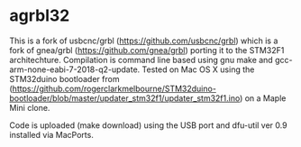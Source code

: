 # agrbl32
This is a fork of usbcnc/grbl (https://github.com/usbcnc/grbl) which is a fork of gnea/grbl (https://github.com/gnea/grbl) porting it to the STM32F1 architechture. Compilation is command line based using gnu make and gcc-arm-none-eabi-7-2018-q2-update. Tested on Mac OS X using the STM32duino bootloader from (https://github.com/rogerclarkmelbourne/STM32duino-bootloader/blob/master/updater_stm32f1/updater_stm32f1.ino) on a Maple Mini clone.

Code is uploaded (make download) using the USB port and dfu-util ver 0.9 installed via MacPorts.
